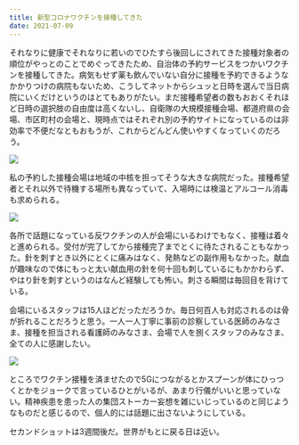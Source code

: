 ```yaml
---
title: 新型コロナワクチンを接種してきた
date: 2021-07-09
---
```


それなりに健康でそれなりに若いのでひたすら後回しにされてきた接種対象者の順位がやっとのことでめぐってきたため、自治体の予約サービスをつかいワクチンを接種してきた。病気もせず薬も飲んでいない自分に接種を予約できるようなかかりつけの病院もないため、こうしてネットからシュッと日時を選んで当日病院にいくだけというのはとてもありがたい。まだ接種希望者の数もおおくそれほど日時の選択肢の自由度は高くないし、自衛隊の大規模接種会場、都道府県の会場、市区町村の会場と、現時点ではそれぞれ別の予約サイトになっているのは非効率で不便だなともおもうが、これからどんどん使いやすくなっていくのだろう。

![](https://img.xar.sh/i-GJMFdqf-X2.jpg)

私の予約した接種会場は地域の中核を担ってそうな大きな病院だった。接種希望者とそれ以外で待機する場所も異なっていて、入場時には検温とアルコール消毒も求められる。

![](https://img.xar.sh/i-P3w6rmn-X2.jpg)

各所で話題になっている反ワクチンの人が会場にいるわけでもなく、接種は着々と進められる。受付が完了してから接種完了までとくに待たされることもなかった。針を刺すとき以外にとくに痛みはなく、発熱などの副作用もなかった。献血が趣味なので体にもっと太い献血用の針を何十回も刺しているにもかかわらず、やはり針を刺すというのはなんど経験しても怖い。刺さる瞬間は毎回目を背けている。

会場にいるスタッフは15人ほどだっただろうか。毎日何百人も対応されるのは骨が折れることだろうと思う。一人一人丁寧に事前の診察している医師のみなさま、接種を担当される看護師のみなさま、会場で人を捌くスタッフのみなさま、全ての人に感謝したい。

![](https://img.xar.sh/i-Z9MBDm8-X2.jpg)

ところでワクチン接種を済ませたので5Gにつながるとかスプーンが体にひっつくとかをジョークで言っているひとがいるが、あまり行儀がいいと思っていない。精神疾患を患った人の集団ストーカー妄想を雑にいじっているのと同じようなものだと感じるので、個人的には話題に出さないようにしている。

セカンドショットは3週間後だ。世界がもとに戻る日は近い。

